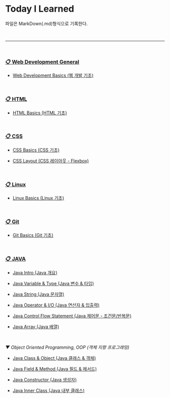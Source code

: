 # Today I Learned

파일은 MarkDown(.md)형식으로 기록한다.
 
<br>

***

<br>

### [📋 Web Development General](https://github.com/H-JWANNA/TIL/tree/main/Development%20basics)

- [Web Development Basics (웹 개발 기초)](https://github.com/H-JWANNA/TIL/blob/main/Development%20basics/%EC%9B%B9%20%EA%B0%9C%EB%B0%9C%20%EA%B8%B0%EC%B4%88.md)

<br>

### [📋 HTML](https://github.com/H-JWANNA/TIL/tree/main/HTML)

- [HTML Basics (HTML 기초)](https://github.com/H-JWANNA/TIL/blob/main/HTML/HTML_Basics.md)

<br>

### [📋 CSS](https://github.com/H-JWANNA/TIL/tree/main/CSS)

- [CSS Basics (CSS 기초)](https://github.com/H-JWANNA/TIL/blob/main/CSS/CSS_Basics.md)
  
- [CSS Layout (CSS 레이아웃 - Flexbox)](https://github.com/H-JWANNA/TIL/blob/main/CSS/Layout.md)

<br>

### [📋 Linux](https://github.com/H-JWANNA/TIL/tree/main/Linux)

- [Linux Basics (Linux 기초)](https://github.com/H-JWANNA/TIL/blob/main/Linux/Linux_basics.md)

<br>

### [📋 Git](https://github.com/H-JWANNA/TIL/tree/main/Git)

- [Git Basics (Git 기초)](https://github.com/H-JWANNA/TIL/blob/main/Git/Git_basic.md)

<br>

### [📋 JAVA](https://github.com/H-JWANNA/TIL/tree/main/JAVA)

- [Java Intro (Java 개요)](https://github.com/H-JWANNA/TIL/blob/main/JAVA/JAVA_Intro.md)
  
- [Java Variable & Type (Java 변수 & 타입)](https://github.com/H-JWANNA/TIL/blob/main/JAVA/JAVA_Variable_Type.md)

- [Java String (Java 문자열)](https://github.com/H-JWANNA/TIL/blob/main/JAVA/JAVA_String.md)

- [Java Operator & I/O (Java 연산자 & 입출력)](https://github.com/H-JWANNA/TIL/blob/main/JAVA/JAVA_Operator_IO.md)

- [Java Control Flow Statement (Java 제어문 - 조건문/반복문)](https://github.com/H-JWANNA/TIL/blob/main/JAVA/JAVA_Control_Flow_Statement.md)

- [Java Array (Java 배열)](https://github.com/H-JWANNA/TIL/blob/main/JAVA/JAVA_Array.md)

<br>

*▼ Object Oriented Programming, OOP (객체 지향 프로그래밍)*

- [Java Class & Object (Java 클래스 & 객체)](https://github.com/H-JWANNA/TIL/blob/main/JAVA/JAVA_Class_Object.md)

- [Java Field & Method (Java 필드 & 메서드)](https://github.com/H-JWANNA/TIL/blob/main/JAVA/JAVA_Field_Method.md)

- [Java Constructor (Java 생성자)](https://github.com/H-JWANNA/TIL/blob/main/JAVA/JAVA_Constructor.md)

- [Java Inner Class (Java 내부 클래스)](https://github.com/H-JWANNA/TIL/blob/main/JAVA/JAVA_InnerClass.md)